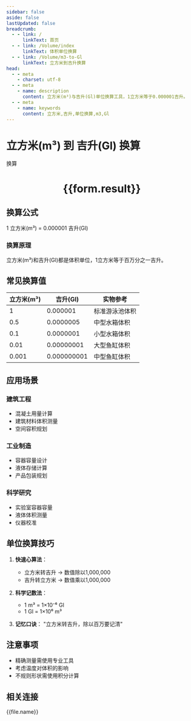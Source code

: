 ```yaml
---
sidebar: false
aside: false
lastUpdated: false
breadcrumb:
  - - link: /
      linkText: 首页
  - - link: /Volume/index
      linkText: 体积单位换算
  - - link: /Volume/m3-to-Gl
      linkText: 立方米到吉升换算
head:
  - - meta
    - charset: utf-8
  - - meta
    - name: description
      content: 立方米(m³)与吉升(Gl)单位换算工具，1立方米等于0.000001吉升。
  - - meta
    - name: keywords
      content: 立方米,吉升,单位换算,m3,Gl
---
```


# 立方米(m³) 到 吉升(Gl) 换算

<script setup>
import { onMounted, reactive, inject ,ref  } from 'vue'
import { NButton,NForm ,NFormItem,NInput,NInputNumber,NSelect,NCard,useMessage ,NGrid ,NGi } from 'naive-ui'
import { defineClientComponent } from 'vitepress'
import { Volume } from '../../files';

const convert = inject('convert')
const formRef = ref(null);
const rules = {
  number:{
    required: true,
    type: 'number',
    trigger: "blur"
  }
}
const form = reactive({
  number:null,
  result:'',
  title:'立方米(m³)到吉升(Gl)换算'
})

const convertHandler = (e) => {
  e.preventDefault();
  formRef.value?.validate((errors)=>{
    if (!errors) {
      form.result = `${form.number} m³ = ${convert(form.number).from('m3').to('Gl')} Gl`
    }
  })
}
</script>

<n-form size="large" :model="form" ref='formRef' :rules="rules">
  <n-form-item label="数值" path="number">
    <n-input-number size="large" style="width:100%" :min="0" v-model:value="form.number" placeholder="请输入立方米数值" />
  </n-form-item>
  <n-form-item>
    <n-button type="primary" style="width:100%" @click="convertHandler">换算</n-button>
  </n-form-item>
</n-form>
<n-card embedded :bordered="false" hoverable>
  <div style="text-align:center">
    <h1>{{form.result}}</h1>
  </div>
</n-card>

## 换算公式
1 立方米(m³) = 0.000001 吉升(Gl)

### 换算原理
立方米(m³)和吉升(Gl)都是体积单位，1立方米等于百万分之一吉升。

## 常见换算值
| 立方米(m³) | 吉升(Gl) | 实物参考                 |
|-----------|---------|--------------------------|
| 1         | 0.000001| 标准游泳池体积            |
| 0.5       | 0.0000005| 中型水箱体积              |
| 0.1       | 0.0000001| 小型水箱体积              |
| 0.01      | 0.00000001| 大型鱼缸体积              |
| 0.001     | 0.000000001| 中型鱼缸体积              |

## 应用场景
### 建筑工程
- 混凝土用量计算
- 建筑材料体积测量
- 空间容积规划

### 工业制造
- 容器容量设计
- 液体存储计算
- 产品包装规划

### 科学研究
- 实验室容器容量
- 液体体积测量
- 仪器校准

## 单位换算技巧
1. **快速心算法**：
   - 立方米转吉升 → 数值除以1,000,000
   - 吉升转立方米 → 数值乘以1,000,000

2. **科学记数法**：
   - 1 m³ = 1×10⁻⁶ Gl
   - 1 Gl = 1×10⁶ m³

3. **记忆口诀**：
   "立方米转吉升，除以百万要记清"

## 注意事项
- 精确测量需使用专业工具
- 考虑温度对体积的影响
- 不规则形状需使用积分计算

## 相关连接
<n-grid x-gap="12" :cols="4">
  <n-gi v-for="(file, index) in Volume" :key="index">
    <n-button
      text
      tag="a"
      :href="file.path"
      type="primary"
    >
      {{file.name}}
    </n-button>
  </n-gi>
</n-grid>